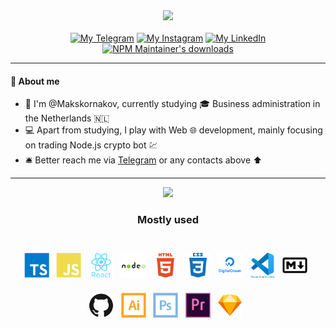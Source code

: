 <div id="header" align="center">
<!--   <a href="https://darkforce.nl"><img src="logo.svg" width="300"/></a> -->
  <a href="https://darkforce.nl"><img src="https://s4.gifyu.com/images/logob14e78ea1fc79db2.gif" width="100"/></a>
  
</div><br>
<div align="center">
<a href="https://t.me/makskornakov">
  <img src="https://img.shields.io/static/v1?label=&message=Telegram&color=blue&?style=for-the-badge&logo=telegram" alt="My Telegram"/></a>
<a href="https://instagram.com/makskornakov">
<img src="https://img.shields.io/static/v1?label=&message=Instagram&color=blueviolet&?style=for-the-badge&logo=instagram" alt="My Instagram"/></a>
<a href="">
<img src="https://img.shields.io/static/v1?label=&message=LinkedIn&color=informational&?style=for-the-badge&logo=LinkedIn" alt="My LinkedIn"/></a>
</div>
<div align="center">
<a href="https://www.npmjs.com/~makskornakov"><img alt="NPM Maintainer's downloads" src="https://img.shields.io/endpoint?url=https%3A%2F%2Fraw.githubusercontent.com%2Fmakskornakov%2Fgithub-readme-npm-downloads%2Fmaster%2Fstats.json"></a>
</div>

---
#### :space_invader: About me
- :vulcan_salute: I'm @Makskornakov, currently studying :mortar_board: Business administration in the Netherlands :netherlands:
- :computer: Apart from studying, I play with Web :globe_with_meridians: development, mainly focusing on trading Node.js crypto bot :chart:
- :bellhop_bell: Better reach me via [Telegram](https://t.me/makskornakov) or any contacts above :arrow_up:

---

<div align="center">
<img src="https://media2.giphy.com/media/jSKBmKkvo2dPQQtsR1/giphy.gif?cid=ecf05e471axerhdmbamhunbydqtf7mtwdwi7e8m6s7tiucsb&rid=giphy.gif&ct=s" width="150"/>
<br>
 <h3 align="center">Mostly used<h3>
<br>
<div align="center">
<a href="https://www.typescriptlang.org"><img src="https://raw.githubusercontent.com/devicons/devicon/1119b9f84c0290e0f0b38982099a2bd027a48bf1/icons/typescript/typescript-plain.svg" title="TypeScript" alt="TypeScript" width="40" height="40"/></a>&nbsp;&nbsp;
<a href="https://www.javascript.com"><img src="https://raw.githubusercontent.com/devicons/devicon/1119b9f84c0290e0f0b38982099a2bd027a48bf1/icons/javascript/javascript-plain.svg" title="JavaScript" alt="JavaScript" width="40" height="40"/></a>&nbsp;&nbsp;
<a href="https://reactjs.org"><img src="https://raw.githubusercontent.com/devicons/devicon/1119b9f84c0290e0f0b38982099a2bd027a48bf1/icons/react/react-original-wordmark.svg" title="react" alt="react" width="40" height="40"/></a>&nbsp;&nbsp;
<a href="https://nodejs.dev/en/"><img src="https://raw.githubusercontent.com/devicons/devicon/1119b9f84c0290e0f0b38982099a2bd027a48bf1/icons/nodejs/nodejs-original-wordmark.svg" title="NodeJs" alt="NodeJs" width="40" height="40"/></a>&nbsp;&nbsp;
<a href="https://en.wikipedia.org/wiki/HTML5"><img src="https://raw.githubusercontent.com/devicons/devicon/1119b9f84c0290e0f0b38982099a2bd027a48bf1/icons/html5/html5-plain-wordmark.svg" title="HTML5" alt="HTML5" width="40" height="40"/></a>&nbsp;&nbsp;
<a href="https://www.w3.org/Style/CSS/Overview.en.html"><img src="https://raw.githubusercontent.com/devicons/devicon/1119b9f84c0290e0f0b38982099a2bd027a48bf1/icons/css3/css3-plain-wordmark.svg" title="CSS3" alt="CSS3" width="40" height="40"/></a>&nbsp;&nbsp;
<a href="https://www.digitalocean.com"><img src="https://raw.githubusercontent.com/devicons/devicon/1119b9f84c0290e0f0b38982099a2bd027a48bf1/icons/digitalocean/digitalocean-original-wordmark.svg" title="DigitalOcean" alt="DigitalOcean" width="40" height="40"/></a>&nbsp;&nbsp;
<a href="https://vscode.dev"><img src="https://raw.githubusercontent.com/devicons/devicon/1119b9f84c0290e0f0b38982099a2bd027a48bf1/icons/vscode/vscode-original-wordmark.svg" title="VsCode" alt="Visual studio code" width="40" height="40"/></a>&nbsp;&nbsp;
<a href="https://www.markdownguide.org"><img src="https://raw.githubusercontent.com/devicons/devicon/1119b9f84c0290e0f0b38982099a2bd027a48bf1/icons/markdown/markdown-original.svg" title="Markdown" alt="Markdown" width="40" height="40"/></a>&nbsp;&nbsp;
           
</div>
<br>

<div align="center">
<a href="https://www.github.com"><img src="https://raw.githubusercontent.com/devicons/devicon/1119b9f84c0290e0f0b38982099a2bd027a48bf1/icons/github/github-original.svg" title="Github" alt="Github" width="40" height="40"/></a>&nbsp;&nbsp;
<a href="https://www.adobe.com/nl/products/illustrator.html"><img src="https://raw.githubusercontent.com/devicons/devicon/1119b9f84c0290e0f0b38982099a2bd027a48bf1/icons/illustrator/illustrator-line.svg" title="Illustrator" alt="Illustrator" width="40" height="40"/></a>&nbsp;&nbsp;
<a href="https://www.adobe.com/products/photoshop.html"><img src="https://raw.githubusercontent.com/devicons/devicon/1119b9f84c0290e0f0b38982099a2bd027a48bf1/icons/photoshop/photoshop-line.svg" title="Photoshop" alt="Photoshop" width="40" height="40"/></a>&nbsp;&nbsp;
<a href="https://www.adobe.com/products/premiere.html"><img src="https://raw.githubusercontent.com/devicons/devicon/1119b9f84c0290e0f0b38982099a2bd027a48bf1/icons/premierepro/premierepro-original.svg" title="Premier Pro" alt="Premier Pro" width="40" height="40"/></a>&nbsp;&nbsp;
<a href="https://www.sketch.com"><img src="https://raw.githubusercontent.com/devicons/devicon/1119b9f84c0290e0f0b38982099a2bd027a48bf1/icons/sketch/sketch-original.svg" title="Sketch" alt="Sketch" width="40" height="40"/></a>&nbsp;&nbsp;
</div>
